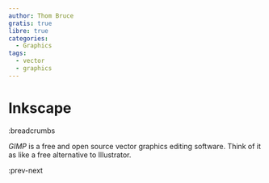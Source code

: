```yaml
---
author: Thom Bruce
gratis: true
libre: true
categories:
  - Graphics
tags:
  - vector
  - graphics
---
```


# Inkscape

:breadcrumbs

_GIMP_ is a free and open source vector graphics editing software. Think of it as like a free alternative to Illustrator.

:prev-next
